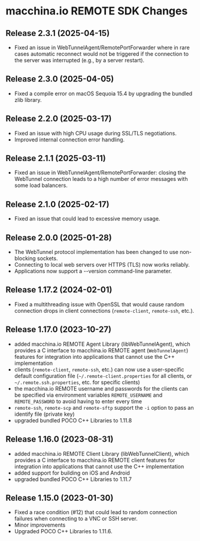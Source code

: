 # macchina.io REMOTE SDK Changes


## Release 2.3.1 (2025-04-15)

- Fixed an issue in WebTunnelAgent/RemotePortForwarder where in rare cases automatic 
  reconnect would not be triggered if the connection to the server was interrupted 
  (e.g., by a server restart).


## Release 2.3.0 (2025-04-05)

- Fixed a compile error on macOS Sequoia 15.4 by upgrading the bundled zlib library.


## Release 2.2.0 (2025-03-17)

- Fixed an issue with high CPU usage during SSL/TLS negotiations.
- Improved internal connection error handling.


## Release 2.1.1 (2025-03-11)

- Fixed an issue in WebTunnelAgent/RemotePortForwarder: closing the WebTunnel connection
  leads to a high number of error messages with some load balancers.


## Release 2.1.0 (2025-02-17)

- Fixed an issue that could lead to excessive memory usage.


## Release 2.0.0 (2025-01-28)

- The WebTunnel protocol implementation has been changed to use non-blocking sockets.
- Connecting to local web servers over HTTPS (TLS) now works reliably.
- Applications now support a --version command-line parameter.


## Release 1.17.2 (2024-02-01)

- Fixed a multithreading issue with OpenSSL that would cause random connection drops in
  client connections (`remote-client`, `remote-ssh`, etc.).


## Release 1.17.0 (2023-10-27)

- added macchina.io REMOTE Agent Library (libWebTunnelAgent), which provides a C interface to macchina.io REMOTE agent (`WebTunnelAgent`) features for integration into applications that cannot use the C++ implementation
- clients (`remote-client`, `remote-ssh`, etc.) can now use a user-specific default configuration file (`~/.remote-client.properties` for all clients, or `~/.remote.ssh.properties`, etc. for specific clients)
- the macchina.io REMOTE username and passwords for the clients can be specified via environment variables `REMOTE_USERNAME` and `REMOTE_PASSWORD` to avoid having to enter every time
- `remote-ssh`, `remote-scp` and `remote-sftp` support the `-i` option to pass an identify file (private key)
- upgraded bundled POCO C++ Libraries to 1.11.8


## Release 1.16.0 (2023-08-31)

- added macchina.io REMOTE Client Library (libWebTunnelClient), which provides a C interface to macchina.io REMOTE client features for integration into applications that cannot use the C++ implementation
- added support for building on iOS and Android
- upgraded bundled POCO C++ Libraries to 1.11.7


## Release 1.15.0 (2023-01-30)

- Fixed a race condition (#12) that could lead to random connection failures when connecting to a VNC or SSH server.
- Minor improvements
- Upgraded POCO C++ Libraries to 1.11.6.
